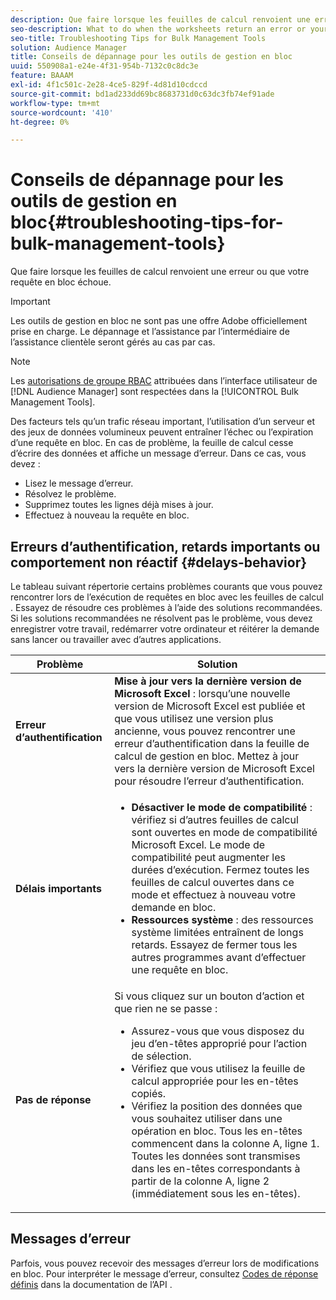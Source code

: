 ```yaml
---
description: Que faire lorsque les feuilles de calcul renvoient une erreur ou que votre requête en bloc échoue.
seo-description: What to do when the worksheets return an error or your bulk request fails.
seo-title: Troubleshooting Tips for Bulk Management Tools
solution: Audience Manager
title: Conseils de dépannage pour les outils de gestion en bloc
uuid: 550908a1-e24e-4f31-954b-7132c0c8dc3e
feature: BAAAM
exl-id: 4f1c501c-2e28-4ce5-829f-4d81d10cdccd
source-git-commit: bd1ad233dd69bc8683731d0c63dc3fb74ef91ade
workflow-type: tm+mt
source-wordcount: '410'
ht-degree: 0%

---
```


# Conseils de dépannage pour les outils de gestion en bloc{#troubleshooting-tips-for-bulk-management-tools}

Que faire lorsque les feuilles de calcul renvoient une erreur ou que votre requête en bloc échoue.

>[!IMPORTANT]
>
>Les outils de gestion en bloc ne sont pas une offre Adobe officiellement prise en charge. Le dépannage et l’assistance par l’intermédiaire de l’assistance clientèle seront gérés au cas par cas.

<!-- 

<p>r_bulk_troubleshoot.xml </p>

 -->

>[!NOTE]
>
>Les [autorisations de groupe RBAC](../../features/administration/administration-overview.md) attribuées dans l’interface utilisateur de [!DNL Audience Manager] sont respectées dans la [!UICONTROL Bulk Management Tools].

Des facteurs tels qu’un trafic réseau important, l’utilisation d’un serveur et des jeux de données volumineux peuvent entraîner l’échec ou l’expiration d’une requête en bloc. En cas de problème, la feuille de calcul cesse d’écrire des données et affiche un message d’erreur. Dans ce cas, vous devez :

* Lisez le message d’erreur.
* Résolvez le problème.
* Supprimez toutes les lignes déjà mises à jour.
* Effectuez à nouveau la requête en bloc.

## Erreurs d’authentification, retards importants ou comportement non réactif {#delays-behavior}

Le tableau suivant répertorie certains problèmes courants que vous pouvez rencontrer lors de l’exécution de requêtes en bloc avec les feuilles de calcul . Essayez de résoudre ces problèmes à l’aide des solutions recommandées. Si les solutions recommandées ne résolvent pas le problème, vous devez enregistrer votre travail, redémarrer votre ordinateur et réitérer la demande sans lancer ou travailler avec d’autres applications.

<table id="table_AC6FB99402214A4EAC6E709465BB67AF"> 
 <thead> 
  <tr> 
   <th colname="col1" class="entry"> Problème </th> 
   <th colname="col2" class="entry"> Solution </th> 
  </tr> 
 </thead>
 <tbody> 
  <tr> 
   <td colname="col1"> <b>Erreur d’authentification</b> </td> 
   <td colname="col2"> 
    <b>Mise à jour vers la dernière version de Microsoft Excel</b> : lorsqu’une nouvelle version de Microsoft Excel est publiée et que vous utilisez une version plus ancienne, vous pouvez rencontrer une erreur d’authentification dans la feuille de calcul de gestion en bloc. Mettez à jour vers la dernière version de Microsoft Excel pour résoudre l’erreur d’authentification.
</td> 
  </tr> 
  <tr> 
   <td colname="col1"> <b>Délais importants</b> </td> 
   <td colname="col2"> 
    <ul id="ul_AA6F414024B2475AB1C0B46DC3FF0B36"> 
     <li id="li_ECC83AC39D7142519AA9A223DB8FCF23"> <b>Désactiver le mode de compatibilité</b> : vérifiez si d’autres feuilles de calcul sont ouvertes en mode de compatibilité Microsoft Excel. Le mode de compatibilité peut augmenter les durées d’exécution. Fermez toutes les feuilles de calcul ouvertes dans ce mode et effectuez à nouveau votre demande en bloc. </li> 
     <li id="li_234BFCF563234DE198884F33AB75280D"> <b>Ressources système</b> : des ressources système limitées entraînent de longs retards. Essayez de fermer tous les autres programmes avant d’effectuer une requête en bloc. </li> 
    </ul> </td> 
  </tr> 
  <tr> 
   <td colname="col1"> <b>Pas de réponse</b> </td> 
   <td colname="col2">Si vous cliquez sur un bouton d’action et que rien ne se passe : 
    <ul id="ul_142E63CDD556414AB639E51734FEDBCF"> 
     <li id="li_DBB6C819603D46B5AECC9C854FDAFDF1">Assurez-vous que vous disposez du jeu d’en-têtes approprié pour l’action de sélection. </li> 
     <li id="li_391C9031907A4085BDAD42054960045C">Vérifiez que vous utilisez la feuille de calcul appropriée pour les en-têtes copiés. </li> 
     <li id="li_76A7241989204933858621FAAB5C3408">Vérifiez la position des données que vous souhaitez utiliser dans une opération en bloc. Tous les en-têtes commencent dans la colonne A, ligne 1. Toutes les données sont transmises dans les en-têtes correspondants à partir de la colonne A, ligne 2 (immédiatement sous les en-têtes). </li> 
    </ul> </td> 
  </tr> 
 </tbody> 
</table>

## Messages d’erreur

Parfois, vous pouvez recevoir des messages d’erreur lors de modifications en bloc. Pour interpréter le message d’erreur, consultez [Codes de réponse définis](/help/using/api/rest-api-main/aam-api-getting-started.md) dans la documentation de l’API .
